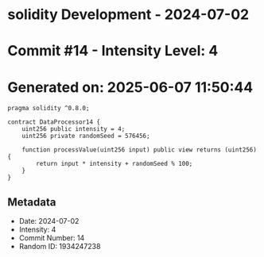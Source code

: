 ﻿# solidity Development - 2024-07-02
# Commit #14 - Intensity Level: 4
# Generated on: 2025-06-07 11:50:44
```solidity
pragma solidity ^0.8.0;

contract DataProcessor14 {
    uint256 public intensity = 4;
    uint256 private randomSeed = 576456;

    function processValue(uint256 input) public view returns (uint256) {
        return input * intensity + randomSeed % 100;
    }
}
```
## Metadata
- Date: 2024-07-02
- Intensity: 4
- Commit Number: 14
- Random ID: 1934247238
